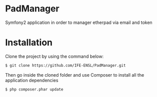PadManager
==========

Symfony2 application in order to manager etherpad via email and token

Installation
============

Clone the project by using the command below:

```sh
$ git clone https://github.com/IFE-ENSL/PadManager.git
```

Then go inside the cloned folder and use Composer to install all the application dependencies

```sh
$ php composer.phar update
```
